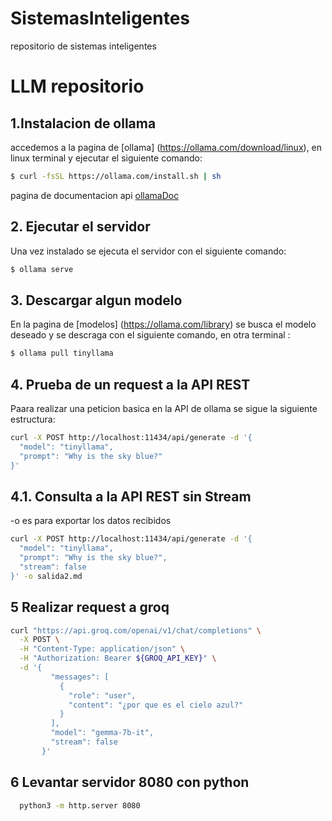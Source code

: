 # SistemasInteligentes
repositorio de sistemas inteligentes
# LLM repositorio

## 1.Instalacion de ollama
accedemos a la pagina de [ollama] (https://ollama.com/download/linux), en linux terminal y ejecutar el siguiente comando: 

````bash
$ curl -fsSL https://ollama.com/install.sh | sh
````
pagina de documentacion api [ollamaDoc](https://github.com/ollama/ollama/blob/main/docs/api.md)
## 2. Ejecutar el servidor
Una vez instalado  se ejecuta el servidor con el siguiente comando:

````bash
$ ollama serve
````

## 3. Descargar algun modelo

En la pagina de [modelos] (https://ollama.com/library) se busca el modelo deseado y se descraga con el siguiente comando, en otra terminal :

````bash
$ ollama pull tinyllama
````

## 4. Prueba de un request a la API REST
Paara realizar una peticion basica en la API de ollama se sigue la siguiente estructura:

````bash
curl -X POST http://localhost:11434/api/generate -d '{
  "model": "tinyllama",
  "prompt": "Why is the sky blue?"
}'
````
## 4.1. Consulta a la API REST sin Stream
-o es para exportar los datos recibidos
````bash
curl -X POST http://localhost:11434/api/generate -d '{
  "model": "tinyllama",
  "prompt": "Why is the sky blue?",
  "stream": false
}' -o salida2.md
````

## 5 Realizar request a groq
````bash
curl "https://api.groq.com/openai/v1/chat/completions" \
  -X POST \
  -H "Content-Type: application/json" \
  -H "Authorization: Bearer ${GROQ_API_KEY}" \
  -d '{
         "messages": [
           {
             "role": "user",
             "content": "¿por que es el cielo azul?"
           }
         ],
         "model": "gemma-7b-it",
         "stream": false
       }'
````
  
 ## 6 Levantar servidor 8080 con python
````bash
  python3 -m http.server 8080
````